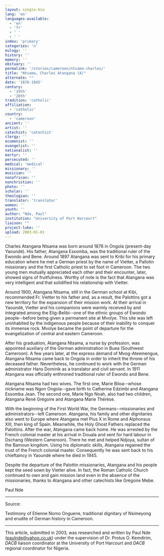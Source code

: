 ```yaml
---
layout: single-bio
lang: 'en'
languages-available:
  - 'en'
  - 'fr'
  - ' '
  - ' '
index: 'primary'
categories: 'n'
eulogy: ''
history: ''
memory: ''
obituary: ''
permalink: '/stories/cameroon/ntsama-charles/'
title: "Ntsama, Charles Atangana (A)"
alternate: ""
date: '1876-1945'
century:
  - '19th'
  - '20th'
tradition: 'catholic'
affiliation:
  - 'catholic'
country:
  - 'cameroon'
ancient: ''
artist: ''
catechist: 'catechist'
clergy: ''
ecumenist: ''
evangelist: ''
nationalist: ''
martyr: ''
persecuted: ''
medical: 'medical'
missionary: ''
musician: ''
nonafrican: ''
nonchristian: ''
photo: ''
scholar: ''
theologian: ''
translator: 'translator'
women: ''
youth: ''
author: "Nde, Paul"
institution: "University of Port Harcourt"
liaison: ""
project-luke: ''
upload: 2003-01-01
---
```




Charles Atangana Ntsama was born around 1876 in Ongola (present-day Yaound&eacute;). His father, Atangana Essomba, was the traditional ruler of the Ewondo and Bene. Around 1897 Atangana was sent to Kribi for his primary education where he met a German priest by the name of Vietter, a Pallotin missionary and the first Catholic priest to set foot in Cameroon. The two young men mutually appreciated each other and their encounter, later, showed signs of fruitfulness. Worthy of note is the fact that Atangana was very intelligent and that solidified his relationship with Vietter.

Around 1900, Atangana Ntsama, still in the German school at Kibi, recommended Fr. Vietter to his father and, as a result, the Palottins got a new territory for the expansion of their mission work. At their arrival in Yaound&eacute;, Vietter and his companions were warmly received by and integrated among the Elig-Belibi--one of the ethnic groups of Ewondo people--before being given a permanent site at Mvolye. This site was left uninhabited by the indigenous people because of their inability to conquer its immense rock. Mvolye became the point of departure for the evangelization of central and eastern Cameroon.

After his graduation, Atangana Ntsama, a nurse by profession, was appointed auxiliary of the German administration in Buea (Southwest Cameroon). A few years later, at the express demand of Mvog-Ateemengue, Atangana Ntsama came back to Ongola in order to inherit the throne of his deceased father. Nevertheless, he continued to work with the German administrator Hans Dominik as a translator and civil servant. In 1911 Atangana was officially enthroned traditional ruler of Ewondo and Bene.

Atangana Ntsama had two wives. The first one, Marie Biloa--whose nickname was Ngon Ongola--gave birth to Catherine Edzimbi and Atangana Essomba Jean. The second one, Marie Ngo Noah, also had two children, Atangana Ren&eacute; Gr&eacute;goire and Atangana Marie Th&eacute;r&egrave;se.

With the beginning of the First World War, the Germans--missionaries and administrators--left Cameroon. Atangana, his family and other dignitaries also went to Europe where Atangana met Pius X in Rome and Alphonsus XIII, then king of Spain. Meanwhile, the Holy Ghost Fathers replaced the Palottins. After the war, Atangana came back home. He was arrested by the French colonial master at his arrival in Douala and sent for hard labour in Dschang (Western Cameroon). There he met and helped Ndjoya, sultan of the Bamoun kingdom. Using his diplomatic skills, Atangana regained the trust of the French colonial master. Consequently he was sent back to his chieftaincy in Yaound&eacute; where he died in 1945.

Despite the departure of the Palottin missionaries, Atangana and his people kept the seed sown by Vietter alive. In fact, the Roman Catholic Church continued to own and gain mission land even in the absence of the missionaries, thanks to Atangana and other catechists like Gr&eacute;goire Mebe.

Paul Nde

---

Source:

Testimony of Etienne Nomo Onguene, traditional dignitary of Nsimeyong and erudite of German history in Cameroon.

---

This article, submitted in 2003, was researched and written by Paul Nde ([paulnde@yahoo.co.uk](mailto:paulnde@yahoo.co.uk)) under the supervision of Dr. Protus O. Kemdirim, *DACB* liaison coordinator at the University of Port Harcourt and *DACB* regional coordinator for Nigeria.
